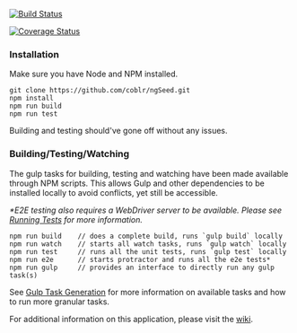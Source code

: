 
[![Build Status](https://travis-ci.org/coblr/ngSeed.svg?branch=master)](https://travis-ci.org/coblr/ngSeed)

[![Coverage Status](https://coveralls.io/repos/github/coblr/ngSeed/badge.svg?branch=master)](https://coveralls.io/github/coblr/ngSeed?branch=master)

### Installation

Make sure you have Node and NPM installed.

```
git clone https://github.com/coblr/ngSeed.git
npm install
npm run build
npm run test
```

Building and testing should've gone off without any issues.

### Building/Testing/Watching

The gulp tasks for building, testing and watching have been made available through NPM scripts. This allows Gulp and other dependencies to be installed locally to avoid conflicts, yet still be accessible.

_*E2E testing also requires a WebDriver server to be available. Please see [Running Tests](https://github.com/coblr/ngSeed/wiki/Running-Tests) for more information._

```
npm run build    // does a complete build, runs `gulp build` locally
npm run watch    // starts all watch tasks, runs `gulp watch` locally
npm run test     // runs all the unit tests, runs `gulp test` locally
npm run e2e      // starts protractor and runs all the e2e tests*
npm run gulp     // provides an interface to directly run any gulp task(s)
```

See [Gulp Task Generation](https://github.com/coblr/ngSeed/wiki/Gulp-Task-Generation) for more information on available tasks and how to run more granular tasks.

For additional information on this application, please visit the [wiki](https://github.com/coblr/ngSeed/wiki).
